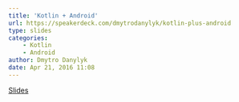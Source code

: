 ```yaml
---
title: 'Kotlin + Android'
url: https://speakerdeck.com/dmytrodanylyk/kotlin-plus-android
type: slides
categories:
    - Kotlin
    - Android
author: Dmytro Danylyk
date: Apr 21, 2016 11:08
---
```


[Slides](https://speakerdeck.com/dmytrodanylyk/kotlin-plus-android)

